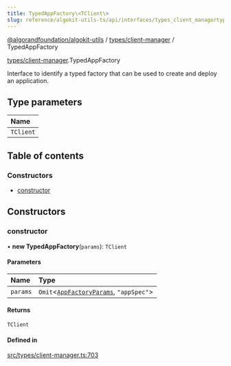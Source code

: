 ```yaml
---
title: TypedAppFactory\<TClient\>
slug: reference/algokit-utils-ts/api/interfaces/types_client_managertypedappfactory
---
```


[@algorandfoundation/algokit-utils](/reference/algokit-utils-ts/api/overview) / [types/client-manager](/reference/algokit-utils-ts/api/modules/types_client_manager/) / TypedAppFactory

[types/client-manager](/reference/algokit-utils-ts/api/modules/types_client_manager/).TypedAppFactory

Interface to identify a typed factory that can be used to create and deploy an application.

## Type parameters

| Name      |
| :-------- |
| `TClient` |

## Table of contents

### Constructors

- [constructor](#constructor)

## Constructors

### constructor

• **new TypedAppFactory**(`params`): `TClient`

#### Parameters

| Name     | Type                                                                                                                       |
| :------- | :------------------------------------------------------------------------------------------------------------------------- |
| `params` | `Omit`\<[`AppFactoryParams`](/reference/algokit-utils-ts/api/interfaces/types_app_factoryappfactoryparams/), `"appSpec"`\> |

#### Returns

`TClient`

#### Defined in

[src/types/client-manager.ts:703](https://github.com/algorandfoundation/algokit-utils-ts/blob/main/src/types/client-manager.ts#L703)
